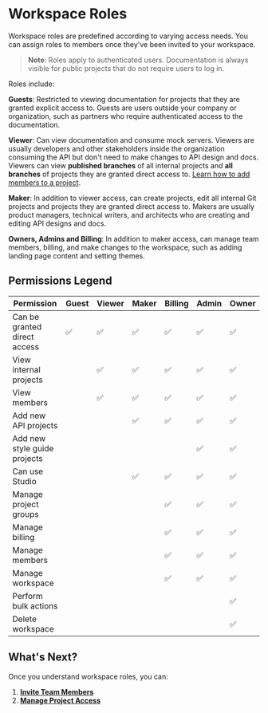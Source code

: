 # Workspace Roles

Workspace roles are predefined according to varying access needs. You can assign roles to members once they've been invited to your workspace. 

> **Note**: Roles apply to authenticated users. Documentation is always visible for public projects that do not require users to log in.

Roles include: 

**Guests**: Restricted to viewing documentation for projects that they are granted explicit access to. Guests are users outside your company or organization, such as partners who require authenticated access to the documentation. 

**Viewer**: Can view documentation and consume mock servers. Viewers are usually developers and other stakeholders inside the organization consuming the API but don't need to make changes to API design and docs. Viewers can view **published branches** of all internal projects and **all branches** of projects they are granted direct access to. [Learn how to add members to a project](l.project-roles.md).

**Maker**: In addition to viewer access, can create projects, edit all internal Git projects and projects they are granted direct access to. Makers are usually product managers, technical writers, and architects who are creating and editing API designs and docs.

**Owners, Admins and Billing**: In addition to maker access, can manage team members, billing, and make changes to the workspace, such as adding landing page content and setting themes.

## Permissions Legend

 Permission         | Guest | Viewer | Maker | Billing | Admin | Owner |
|---------------------------|-------|-------|--------|--------|--------|--------|
| Can be granted direct access | ✅ | ✅ | ✅ | ✅ | ✅ | ✅
| View internal projects       |     | ✅ | ✅ | ✅ | ✅ | ✅ |
| View members                 |     | ✅ | ✅ | ✅ | ✅ | ✅ |
| Add new API projects         |     |     | ✅ | ✅ | ✅ | ✅ |
| Add new style guide projects |     |     |    |    | ✅ | ✅ |
| Can use Studio               |     |     | ✅ | ✅ | ✅ | ✅ |
| Manage project groups        |     |     |    | ✅ | ✅ | ✅ |
| Manage billing               |     |     |    | ✅ | ✅ | ✅ |
| Manage members               |     |     |    | ✅ | ✅ | ✅ |
| Manage workspace             |     |     |    | ✅ | ✅ | ✅ |
| Perform bulk actions         |     |     |    |     |    | ✅ | 
| Delete workspace             |     |     |    |     |    | ✅ |   

## What's Next?

Once you understand workspace roles, you can: 

1. [**Invite Team Members**](d.inviting-your-team.md)
2. [**Manage Project Access**](l.project-roles.md)